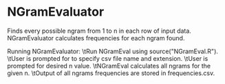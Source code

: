 # NGramEvaluator
Finds every possible ngram from 1 to n in each row of input data.
NGramEvaluator calculates frequencies for each ngram found.

Running NGramEvaluator:	
\tRun NGramEval using source("NGramEval.R").
\tUser is prompted for to specify csv file name and extension.
\tUser is prompted for desired n value.
\tNGramEval calculates all ngrams for the given n.
\tOutput of all ngrams frequencies are stored in frequencies.csv. 
